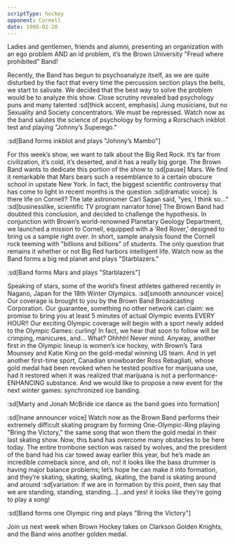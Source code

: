 ```yaml
---
scriptType: hockey
opponent: Cornell
date: 1998-02-20
---
```


Ladies and gentlemen, friends and alumni, presenting an organization with an ego problem AND an id problem, it’s the Brown University "Freud where prohibited" Band!

Recently, the Band has begun to psychoanalyze itself, as we are quite disturbed by the fact that every time the percussion section plays the bells, we start to salivate. We decided that the best way to solve the problem would be to analyze this show. Close scrutiny revealed bad psychology puns and many talented :sd[thick accent, emphasis] Jung musicians, but no Sexuality and Society concentrators. We must be repressed. Watch now as the band salutes the science of psychology by forming a Rorschach inkblot test and playing "Johnny’s Superego."

:sd[Band forms inkblot and plays "Johnny’s Mambo"]

For this week’s show, we want to talk about the Big Red Rock. It’s far from civilization, it’s cold, it’s deserted, and it has a really big gorge. The Brown Band wants to dedicate this portion of the show to :sd[pause] Mars. We find it remarkable that Mars bears such a resemblance to a certain obscure school in upstate New York. In fact, the biggest scientific controversy that has come to light in recent months is the question :sd[dramatic voice]: Is there life on Cornell? The late astronomer Carl Sagan said, "yes, I think so..." :sd[businesslike, scientific TV program narrator tone] The Brown Band had doubted this conclusion, and decided to challenge the hypothesis. In conjunction with Brown’s world-renowned Planetary Geology Department, we launched a mission to Cornell, equipped with a ‘Red Rover,’ designed to bring us a sample right over. In short, sample analysis found the Cornell rock teeming with "billions and billions" of students. The only question that remains it whether or not Big Red harbors intelligent life. Watch now as the Band forms a big red planet and plays "Starblazers."

:sd[Band forms Mars and plays "Starblazers"]

Speaking of stars, some of the world’s finest athletes gathered recently in Nagano, Japan for the 18th Winter Olympics. :sd[smooth announcer voice] Our coverage is brought to you by the Brown Band Broadcasting Corporation. Our guarantee, something no other network can claim: we promise to bring you at least 5 minutes of actual Olympic events EVERY HOUR!! Our exciting Olympic coverage will begin with a sport newly added to the Olympic Games: curling! In fact, we hear that soon to follow will be crimping, manicures, and... What? Ohhhh! Never mind. Anyway, another first in the Olympic lineup is women’s ice hockey, with Brown’s Tara Mounsey and Katie King on the gold-medal winning US team. And in yet another first-time sport, Canadian snowboarder Ross Rebagliati, whose gold medal had been revoked when he tested positive for marijuana use, had it restored when it was realized that marijuana is not a performance-ENHANCING substance. And we would like to propose a new event for the next winter games: synchronized ice banding.

:sd[Marty and Jonah McBride ice dance as the band goes into formation]

:sd[Inane announcer voice] Watch now as the Brown Band performs their extremely difficult skating program by forming One-Olympic-Ring playing "Bring the Victory," the same song that won them the gold medal in their last skating show. Now, this band has overcome many obstacles to be here today. The entire trombone section was raised by wolves, and the president of the band had his car towed away earlier this year, but he’s made an incredible comeback since, and oh, no! it looks like the bass drummer is having major balance problems; let’s hope he can make it into formation, and they’re skating, skating, skating, skating, the band is skating around and around :sd[variation: if we are in formation by this point, then say that we are standing, standing, standing…]…and yes! it looks like they’re going to play a song!

:sd[Band forms one Olympic ring and plays "Bring the Victory"]

Join us next week when Brown Hockey takes on Clarkson Golden Knights, and the Band wins another golden medal.
